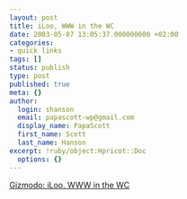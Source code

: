 ```yaml
---
layout: post
title: iLoo, WWW in the WC
date: 2003-05-07 13:05:37.000000000 +02:00
categories:
- quick links
tags: []
status: publish
type: post
published: true
meta: {}
author:
  login: shanson
  email: papascott-wp@gmail.com
  display_name: PapaScott
  first_name: Scott
  last_name: Hanson
excerpt: !ruby/object:Hpricot::Doc
  options: {}
---
```

<p><a title="is this where you can empty your iPod?" href="http%3A//gizmodo.net/archives/001917.php">Gizmodo: iLoo. WWW in the WC</a></p>
